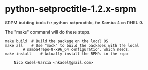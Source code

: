 python-setproctitle-1.2.x-srpm
==============================

SRPM building tools for python-setproctitle, for Samba 4 on RHEL 9.

The "make" command will do these steps.

	make build	# Build the package on the local OS
	make all	# Use "mock" to build the packages with the local
			# samba4repo-8-x96_64 configuration, which needs.
	make install	# Actually install the RPM's in the repo

		Nico Kadel-Garcia <nkadel@gmail.com>
